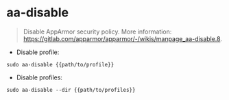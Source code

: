 # aa-disable

> Disable AppArmor security policy.
> More information: <https://gitlab.com/apparmor/apparmor/-/wikis/manpage_aa-disable.8>.

- Disable profile:

`sudo aa-disable {{path/to/profile}}`

- Disable profiles:

`sudo aa-disable --dir {{path/to/profiles}}`

